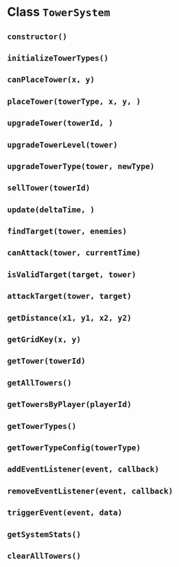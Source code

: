 # Class `TowerSystem`

## `constructor()`

## `initializeTowerTypes()`

## `canPlaceTower(x, y)`

## `placeTower(towerType, x, y, )`

## `upgradeTower(towerId, )`

## `upgradeTowerLevel(tower)`

## `upgradeTowerType(tower, newType)`

## `sellTower(towerId)`

## `update(deltaTime, )`

## `findTarget(tower, enemies)`

## `canAttack(tower, currentTime)`

## `isValidTarget(target, tower)`

## `attackTarget(tower, target)`

## `getDistance(x1, y1, x2, y2)`

## `getGridKey(x, y)`

## `getTower(towerId)`

## `getAllTowers()`

## `getTowersByPlayer(playerId)`

## `getTowerTypes()`

## `getTowerTypeConfig(towerType)`

## `addEventListener(event, callback)`

## `removeEventListener(event, callback)`

## `triggerEvent(event, data)`

## `getSystemStats()`

## `clearAllTowers()`